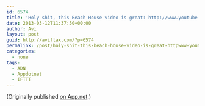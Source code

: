 ```yaml
---
id: 6574
title: 'Holy shit, this Beach House video is great: http://www.youtube.com/watch?v=OS6duOoxctw /via @azizansari #tw'
date: 2013-03-12T11:37:50+00:00
author: Avi
layout: post
guid: http://aviflax.com/?p=6574
permalink: /post/holy-shit-this-beach-house-video-is-great-httpwww-youtube-comwatchvos6duooxctw-via-azizansari-tw/
categories:
  - none
tags:
  - ADN
  - Appdotnet
  - IFTTT
---
```

(Originally published [on App.net](http://alpha.app.net/aviflax/post/3774573).)